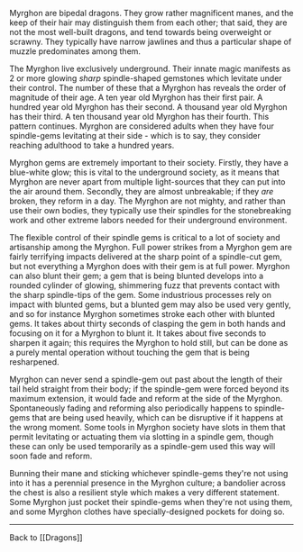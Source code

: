 Myrghon are bipedal dragons.  They grow rather magnificent manes, and the keep of their hair may distinguish them from each other; that said, they are not the most well-built dragons, and tend towards being overweight or scrawny.  They typically have narrow jawlines and thus a particular shape of muzzle predominates among them.

The Myrghon live exclusively underground.  Their innate magic manifests as 2 or more glowing *sharp* spindle-shaped gemstones which levitate under their control.  The number of these that a Myrghon has reveals the order of magnitude of their age.  A ten year old Myrghon has their first pair.  A hundred year old Myrghon has their second.  A thousand year old Myrghon has their third.  A ten thousand year old Myrghon has their fourth.  This pattern continues.  Myrghon are considered adults when they have four spindle-gems levitating at their side - which is to say, they consider reaching adulthood to take a hundred years.

Myrghon gems are extremely important to their society.  Firstly, they have a blue-white glow; this is vital to the underground society, as it means that Myrghon are never apart from multiple light-sources that they can put into the air around them.  Secondly, they are almost unbreakable; if they *are* broken, they reform in a day.  The Myrghon are not mighty, and rather than use their own bodies, they typically use their spindles for the stonebreaking work and other extreme labors needed for their underground environment.

The flexible control of their spindle gems is critical to a lot of society and artisanship among the Myrghon.  Full power strikes from a Myrghon gem are fairly terrifying impacts delivered at the sharp point of a spindle-cut gem, but not everything a Myrghon does with their gem is at full power.  Myrghon can also blunt their gem; a gem that is being blunted develops into a rounded cylinder of glowing, shimmering fuzz that prevents contact with the sharp spindle-tips of the gem.  Some industrious processes rely on impact with blunted gems, but a blunted gem may also be used very gently, and so for instance Myrghon sometimes stroke each other with blunted gems.  It takes about thirty seconds of clasping the gem in both hands and focusing on it for a Myrghon to blunt it.  It takes about five seconds to sharpen it again; this requires the Myrghon to hold still, but can be done as a purely mental operation without touching the gem that is being resharpened.

Myrghon can never send a spindle-gem out past about the length of their tail held straight from their body; if the spindle-gem were forced beyond its maximum extension, it would fade and reform at the side of the Myrghon.  Spontaneously fading and reforming also periodically happens to spindle-gems that are being used heavily, which can be disruptive if it happens at the wrong moment.  Some tools in Myrghon society have slots in them that permit levitating or actuating them via slotting in a spindle gem, though these can only be used temporarily as a spindle-gem used this way will soon fade and reform.

Bunning their mane and sticking whichever spindle-gems they're not using into it has a perennial presence in the Myrghon culture; a bandolier across the chest is also a resilient style which makes a very different statement.  Some Myrghon just pocket their spindle-gems when they're not using them, and some Myrghon clothes have specially-designed pockets for doing so.

---
Back to [[Dragons]]